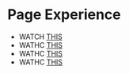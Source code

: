 # Page Experience
- WATCH [THIS](https://www.youtube.com/watch?v=aSG-7VmyrC4)
- WATHC [THIS](https://www.youtube.com/watch?v=1vs-R-lc-qo)
- WATHC [THIS](https://www.youtube.com/watch?v=elyFuXoRZv8)
- WATHC [THIS](https://www.youtube.com/watch?v=r14he4JRGdw)